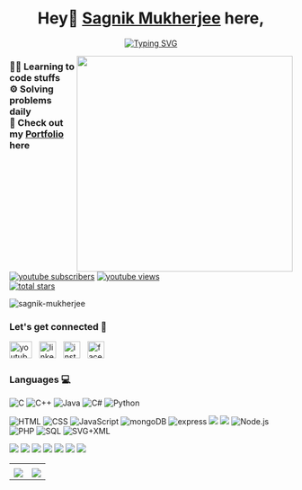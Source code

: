 <link rel="stylesheet" href="https://cdn.jsdelivr.net/gh/devicons/devicon@v2.15.1/devicon.min.css">
<h1 align="center"><font family="outfit">Hey👋 <a href="https://www.linkedin.com/in/sagnikmukherjee/">Sagnik Mukherjee</a> here,</font></h1>
<p align="center">
<a href="https://git.io/typing-svg"><img src="https://readme-typing-svg.herokuapp.com?font=Fira+Code&duration=2000&pause=200&color=EBF724&width=435&lines=Content+Creator;Full+Stack+Developer;Problem+Solver;Freelancer" alt="Typing SVG" /></a></p>

<img src="https://user-images.githubusercontent.com/83669035/193289351-ab060bd0-67a8-4315-acfc-ecbab2eccd4e.png" align="right" style="height:40vw;width:40vw;">

<h3>
👨‍💻 Learning to code stuffs <br>
⚙️ Solving problems daily <br>
👀 Check out my <a href="https://www.sagnikmukherjee.tech/">Portfolio</a> here </h3>
<br>

<p align="left">
      <a href="https://www.youtube.com/c/technotrove?sub_confirmation=1">
         <img alt="youtube subscribers" title="Subscribe to my YouTube channel" src="https://custom-icon-badges.demolab.com/youtube/channel/subscribers/UCHYT8CbDk-oCBaVdyjIePNQ?color=%23E05D44&label=SUBSCRIBE&logo=video&logoColor=white&style=for-the-badge&labelColor=CE4630"/></a> 
      <a href="https://www.youtube.com/c/fknight">
         <img alt="youtube views" title="YouTube views" src="https://custom-icon-badges.demolab.com/youtube/channel/views/UCHYT8CbDk-oCBaVdyjIePNQ?color=%23E1AD0E&logo=eye&logoColor=white&style=for-the-badge&labelColor=C79600"/></a> <br>
       
      
  
  <a href="https://github.com/itssagnikmukherjee?tab=repositories&sort=stargazers">
         <img alt="total stars" title="Total stars on GitHub" src="https://custom-icon-badges.demolab.com/github/stars/itssagnikmukherjee?color=55960c&style=for-the-badge&labelColor=488207&logo=star"/></a>
  
   </p>

<p align="left"> <img src="https://komarev.com/ghpvc/?username=itssagnikmukherjee&label=Profile%20views&color=0e75b6&style=flat" alt="sagnik-mukherjee" /> </p>


### Let's get connected 🤝

<a href="https://www.youtube.com/c/TechnoTrove"><img align="left" alt="youtube" width="40px" height="30px" style="padding-right:10px;" src="https://user-images.githubusercontent.com/83669035/193305703-404e18ae-7198-4473-8654-cef16349eb7a.png"/></a>
<a href="https://www.linkedin.com/in/sagnikmukherjee/"><img align="left" alt="linkedin" width="30px" style="padding-right:10px;" src="https://upload.wikimedia.org/wikipedia/commons/thumb/8/81/LinkedIn_icon.svg/2048px-LinkedIn_icon.svg.png"/></a>
<a href="https://www.instagram.com/technotrove/"><img align="left" alt="instagram" width="30px" style="padding-right:10px;" src="https://upload.wikimedia.org/wikipedia/commons/thumb/9/96/Instagram.svg/1200px-Instagram.svg.png"/></a>
<a href="https://www.facebook.com/TechnoTrove"><img align="left" alt="facebook" width="30px" style="padding-right:10px;" src="https://upload.wikimedia.org/wikipedia/commons/thumb/5/51/Facebook_f_logo_%282019%29.svg/1365px-Facebook_f_logo_%282019%29.svg.png"/></a>
<br><br>

### Languages 💻

<p>
<img alt="C" src="https://custom-icon-badges.demolab.com/badge/C-03599C.svg?logo=c-in-hexagon&logoColor=white">
 <img alt="C++" src="https://custom-icon-badges.demolab.com/badge/C++-9C033A.svg?logo=cpp2&logoColor=white">
 <img alt="Java" src="https://custom-icon-badges.demolab.com/badge/Java-007396.svg?logo=java&logoColor=white">
 <img alt="C#" src="https://custom-icon-badges.demolab.com/badge/C%23-68217A.svg?logo=cs2&logoColor=white">
 <img alt="Python" src="https://img.shields.io/badge/Python-14354C.svg?logo=python&logoColor=white">
 </p>
 
 <p>
<img alt="HTML" src="https://img.shields.io/badge/HTML-E34F26.svg?logo=html5&logoColor=white">
<img alt="CSS" src="https://img.shields.io/badge/CSS-1572B6.svg?logo=css3&logoColor=white">
<img alt="JavaScript" src="https://img.shields.io/badge/JavaScript-F7DF1E.svg?logo=javascript&logoColor=black">
<img alt="mongoDB" src="https://img.shields.io/badge/mongodb-%2347A248.svg?logo=mongodb&logoColor=white">
<img alt="express" src="https://img.shields.io/badge/express-%23000000.svg?logo=express&logoColor=white">
<img src="https://img.shields.io/badge/react-%2361DAFB.svg?&logo=react&logoColor=black">
<img src="https://img.shields.io/badge/angular-%23DD0031.svg?&logo=angular&logoColor=white">
<img alt="Node.js" src="https://img.shields.io/badge/Node.js-43853D.svg?logo=node.js&logoColor=white">
<img alt="PHP" src="https://img.shields.io/badge/PHP-777BB4.svg?logo=php&logoColor=white">
 
 <img alt="SQL" src="https://custom-icon-badges.demolab.com/badge/SQL-025E8C.svg?logo=database&logoColor=white">
 <img alt="SVG+XML" src="https://img.shields.io/badge/SVG%2BXML-e0982c.svg?logo=svg&logoColor=white">
   
</p>

<p>
<img src="https://img.shields.io/badge/bootstrap-%237952B3.svg?&logo=bootstrap&logoColor=white">
<img src="https://img.shields.io/badge/jquery-%230769AD.svg?&logo=jquery&logoColor=white">
<img src="https://img.shields.io/badge/tailwind%20css-%2338B2AC.svg?&logo=tailwind%20css&logoColor=white">
<img src="https://img.shields.io/badge/sass-%23CC6699.svg?&logo=sass&logoColor=white">
<img src="https://img.shields.io/badge/dot--net-%23512BD4.svg?&logo=dot-net&logoColor=white">
<img src="https://img.shields.io/badge/opencv-%235C3EE8.svg?&logo=opencv&logoColor=white">
<img src="https://img.shields.io/badge/django-%23092E20.svg?&logo=django&logoColor=white">
</p>


<table border="0">
  <tr>
    <td><img align="center" src="https://github-readme-stats.vercel.app/api?username=itssagnikmukherjee&show_icons=true&theme=dark&locale=en" alt="" /></td>
    <td><img src="https://github-readme-stats.vercel.app/api/top-langs?username=itssagnikmukherjee&show_icons=true&theme=dark&locale=en&layout=compact" alt="" /></td>
  </tr>
      <tr>
            <td><img src="https://github-profile-summary-cards.vercel.app/api/cards/profile-details?username=itssagnikmukherjee&theme=tokyonight"></td>
            <td><img src="https://github-readme-streak-stats.herokuapp.com/?user=itssagnikmukherjee&theme=tokyonight"></td>
      </tr>
</table>
